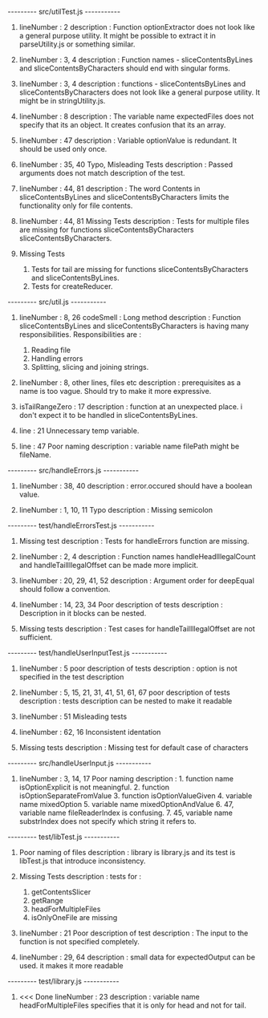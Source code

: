 --------- src/utilTest.js -----------

1.  lineNumber : 2
    description : Function optionExtractor does not look like a general purpose utility. It might be possible to extract it in parseUtility.js or something similar. 

2.  lineNumber : 3, 4
    description : Function names - sliceContentsByLines and sliceContentsByCharacters should end with singular forms.

3.  lineNumber : 3, 4
    description : functions - sliceContentsByLines and sliceContentsByCharacters does not look like a general purpose utility. It might be in stringUtility.js.

4. lineNumber : 8
    description : The variable name expectedFiles does not specify that its an object. It creates confusion that its an array.

5.  lineNumber : 47
    description : Variable optionValue is redundant. It should be used only once.

6.  lineNumber : 35, 40
    Typo, Misleading Tests
    description : Passed arguments does not match description of the test.

7.  lineNumber : 44, 81
    description : The word Contents in sliceContentsByLines and sliceContentsByCharacters limits the functionality only for file contents.

8.  lineNumber : 44, 81
    Missing Tests
    description : Tests for multiple files are missing for functions sliceContentsByCharacters sliceContentsByCharacters.

9.  Missing Tests
    1. Tests for tail are missing for functions sliceContentsByCharacters and sliceContentsByLines.
    2. Tests for createReducer.

--------- src/util.js -----------

1.  lineNumber : 8, 26
    codeSmell : Long method 
    description : Function sliceContentsByLines and sliceContentsByCharacters is having many responsibilities. Responsibilities are :
    1.  Reading file
    2.  Handling errors
    3.  Splitting, slicing and joining strings.

2.  lineNumber : 8, other lines, files etc
   description : prerequisites as a name is too vague. Should try to make it more expressive. 

3.  isTailRangeZero : 17
    description : function at an unexpected place. i don't expect it to be handled in sliceContentsByLines.

4.  line : 21
    Unnecessary temp variable.

5.  line : 47
    Poor naming
    description : variable name filePath might be fileName.

--------- src/handleErrors.js -----------
1.  lineNumber : 38, 40
    description : error.occured should have a boolean value.

2.  lineNumber : 1, 10, 11
    Typo
    description : Missing semicolon

--------- test/handleErrorsTest.js -----------
1.  Missing test
    description : Tests for handleErrors function are missing.

2.  lineNumber : 2, 4
    description : Function names handleHeadIllegalCount and handleTailIllegalOffset can be made more implicit.

3.  lineNumber : 20, 29, 41, 52
    description : Argument order for deepEqual should follow a convention.

4.  lineNumber : 14, 23, 34
    Poor description of tests
    description : Description in it blocks can be nested.

5.  Missing tests
    description : Test cases for handleTailIllegalOffset are not sufficient.

--------- test/handleUserInputTest.js -----------

1.  lineNumber : 5
    poor description of tests
    description : option is not specified in the test description

2. lineNumber : 5, 15, 21, 31, 41, 51, 61, 67
    poor description of tests
    description : tests description can be nested to make it readable

3.  lineNumber : 51
    Misleading tests

4.  lineNumber : 62, 16
    Inconsistent identation

5.  Missing tests
    description : Missing test for default case of characters

--------- src/handleUserInput.js -----------

1.  lineNumber : 3, 14, 17
    Poor naming
    description : 1.    function name isOptionExplicit is not meaningful.
    2.  function isOptionSeparateFromValue
    3.  function isOptionValueGiven
    4.  variable name mixedOption
    5.  variable name mixedOptionAndValue
    6.  47, variable name fileReaderIndex is confusing.
    7.  45, variable name substrIndex does not specify which string it refers to.

--------- test/libTest.js -----------

1.  Poor naming of files
    description : library is library.js and its test is libTest.js that introduce inconsistency.

2.  Missing Tests
    description : tests for : 
    1. getContentsSlicer
    2. getRange
    3. headForMultipleFiles
    4. isOnlyOneFile are missing

3.  lineNumber : 21
    Poor description of test
    description : The input to the function is not specified completely.

4.  lineNumber : 29, 64
    description : small data for expectedOutput can be used. it makes it more readable

--------- test/library.js -----------

1.  <<< Done    lineNumber : 23
    description : variable name headForMultipleFiles specifies that it is only for head and not for tail.